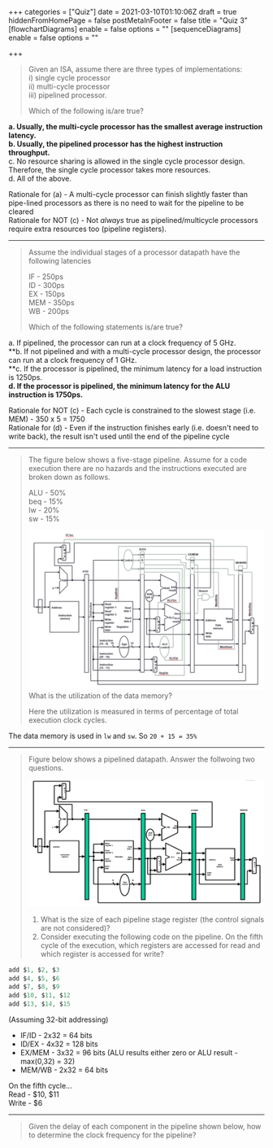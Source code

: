 +++
categories = ["Quiz"]
date = 2021-03-10T01:10:06Z
draft = true
hiddenFromHomePage = false
postMetaInFooter = false
title = "Quiz 3"
[flowchartDiagrams]
enable = false
options = ""
[sequenceDiagrams]
enable = false
options = ""

+++
> Given an ISA, assume there are three types of implementations:  
> i) single cycle processor  
> ii) multi-cycle processor  
> iii) pipelined processor.
>
> Which of the following is/are true?

**a. Usually, the multi-cycle processor has the smallest average instruction latency.**  
**b. Usually, the pipelined processor has the highest instruction throughput.**  
c. No resource sharing is allowed in the single cycle processor design. Therefore, the single cycle processor takes more resources.  
d. All of the above.

Rationale for (a) - A multi-cycle processor can finish slightly faster than pipe-lined processors as there is no need to wait for the pipeline to be cleared  
Rationale for NOT (c) - Not _always_ true as pipelined/multicycle processors require extra resources too (pipeline registers).

***

> Assume the individual stages of a processor datapath have the following latencies
>
> IF - 250ps  
> ID - 300ps  
> EX - 150ps  
> MEM - 350ps  
> WB - 200ps
>
> Which of the following statements is/are true?

a. If pipelined, the processor can run at a clock frequency of 5 GHz.  
\**b. If not pipelined and with a multi-cycle processor design, the processor can run at a clock frequency of 1 GHz.  
\**c. If the processor is pipelined, the minimum latency for a load instruction is 1250ps.  
**d. If the processor is pipelined, the minimum latency for the ALU instruction is 1750ps.**

Rationale for NOT (c) - Each cycle is constrained to the slowest stage (i.e. MEM) - 350 x 5 = 1750  
Rationale for (d) - Even if the instruction finishes early (i.e. doesn't need to write back), the result isn't used until the end of the pipeline cycle

***

> The figure below shows a five-stage pipeline. Assume for a code execution there are no hazards and the instructions executed are broken down as follows.
>
> ALU - 50%  
> beq - 15%  
> lw - 20%  
> sw - 15%
>
> ![](/uploads/snipaste_2021-03-10_12-33-51.png)  
> What is the utilization of the data memory?
>
> Here the utilization is measured in terms of percentage of total execution clock cycles.

The data memory is used in `lw` and `sw`. So `20 + 15 = 35%`

***

> Figure below shows a pipelined datapath. Answer the follwoing two questions.
>
> ![](/uploads/snipaste_2021-03-10_12-33-57.png)
>
> 1. What is the size of each pipeline stage register (the control signals are not considered)?
> 2. Consider executing the following code on the pipeline. On the fifth cycle of the execution, which registers are accessed for read and which register is accessed for write?

```vhdl
add $1, $2, $3
add $4, $5, $6
add $7, $8, $9
add $10, $11, $12
add $13, $14, $15
```

(Assuming 32-bit addressing)  

* IF/ID - 2x32 = 64 bits
* ID/EX - 4x32 = 128 bits
* EX/MEM - 3x32 = 96 bits (ALU results either zero or ALU result - max(0,32) = 32)
* MEM/WB - 2x32 = 64 bits


On the fifth cycle...  
Read - $10, $11  
Write - $6

---

> Given the delay of each component in the pipeline shown below, how to determine the clock frequency for the pipeline?
> 
> 